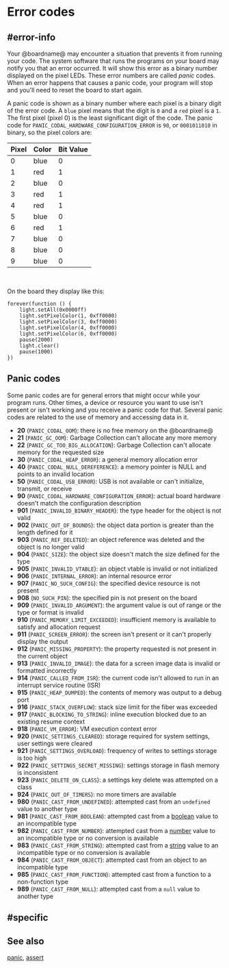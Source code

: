 # Error codes

##  #error-info

Your @boardname@ may encounter a situation that prevents it from running your code. The system software that runs the programs on your board may notify you that an error occurred. It will show this error as a binary number displayed on the pixel LEDs. These error numbers are called _panic_ codes. When an error happens that causes a panic code, your program will stop and you'll need to reset the board to start again.

A panic code is shown as a binary number where each pixel is a binary digit of the error code. A `blue` pixel means that the digit is `0` and a `red` pixel is a `1`. The first pixel (pixel 0) is the least significant digit of the code. The panic code for `PANIC_CODAL_HARDWARE_CONFIGURATION_ERROR` is `90`, or `0001011010` in binary, so the pixel colors are:

Pixel | Color | Bit Value
-|-|-
0 | blue | 0
1 | red | 1
2 | blue | 0
3 | red | 1
4 | red | 1
5 | blue | 0
6 | red | 1
7 | blue | 0
8 | blue | 0
9 | blue | 0
<br/>

On the board they display like this:

```sim
forever(function () {
    light.setAll(0x0000ff)
    light.setPixelColor(1, 0xff0000)
    light.setPixelColor(3, 0xff0000)
    light.setPixelColor(4, 0xff0000)
    light.setPixelColor(6, 0xff0000)
    pause(2000)
    light.clear()
    pause(1000)
})
```
## Panic codes

Some panic codes are for general errors that might occur while your program runs. Other times, a device or resource you want to use isn't present or isn't working and you receive a panic code for that. Several panic codes are related to the use of memory and accessing data in it.

* **20** (`PANIC_CODAL_OOM`): there is no free memory on the @boardname@
* **21** (`PANIC_GC_OOM`): Garbage Collection can't allocate any more memory
* **22** (`PANIC_GC_TOO_BIG_ALLOCATION`): Garbage Collection can't allocate memory for the requested size
* **30** (`PANIC_CODAL_HEAP_ERROR`): a general memory allocation error
* **40** (`PANIC_CODAL_NULL_DEREFERENCE`): a memory pointer is NULL and points to an invalid location
* **50** (`PANIC_CODAL_USB_ERROR`): USB is not available or can't initialize, transmit, or receive
* **90** (`PANIC_CODAL_HARDWARE_CONFIGURATION_ERROR`): actual board hardware doesn't match the configuration description
* **901** (`PANIC_INVALID_BINARY_HEADER`): the type header for the object is not valid
* **902** (`PANIC_OUT_OF_BOUNDS`): the object data portion is greater than the length defined for it
* **903** (`PANIC_REF_DELETED`): an object reference was deleted and the object is no longer valid
* **904** (`PANIC_SIZE`): the object size doesn't match the size defined for the type
* **905** (`PANIC_INVALID_VTABLE`): an object vtable is invalid or not initialized
* **906** (`PANIC_INTERNAL_ERROR`): an internal resource error
* **907** (`PANIC_NO_SUCH_CONFIG`): the specified device resource is not present
* **908** (`NO_SUCH_PIN`): the specified pin is not present on the board
* **909** (`PANIC_INVALID_ARGUMENT`): the argument value is out of range or the type or format is invalid
* **910** (`PANIC_MEMORY_LIMIT_EXCEEDED`): insufficient memory is available to satisfy and allocation request
* **911** (`PANIC_SCREEN_ERROR`): the screen isn't present or it can't properly display the output
* **912** (`PANIC_MISSING_PROPERTY`): the property requested is not present in the current object
* **913** (`PANIC_INVALID_IMAGE`): the data for a screen image data is invalid or formatted incorrectly
* **914** (`PANIC_CALLED_FROM_ISR`): the current code isn't allowed to run in an interrupt service routine (ISR)
* **915** (`PANIC_HEAP_DUMPED`): the contents of memory was output to a debug port
* **916** (`PANIC_STACK_OVERFLOW`): stack size limit for the fiber was exceeded
* **917** (`PANIC_BLOCKING_TO_STRING`): inline execution blocked due to an existing resume context
* **918** (`PANIC_VM_ERROR`): VM execution context error
* **920** (`PANIC_SETTINGS_CLEARED`): storage required for system settings, user settings were cleared
* **921** (`PANIC_SETTINGS_OVERLOAD`): frequency of writes to settings storage is too high
* **922** (`PANIC_SETTINGS_SECRET_MISSING`): settings storage in flash memory is inconsistent
* **923** (`PANIC_DELETE_ON_CLASS`): a settings key delete was attempted on a class
* **924** (`PANIC_OUT_OF_TIMERS`): no more timers are available
* **980** (`PANIC_CAST_FROM_UNDEFINED`): attempted cast from an `undefined` value to another type
* **981** (`PANIC_CAST_FROM_BOOLEAN`): attempted cast from a [boolean](/types/boolean) value to an incompatible type
* **982** (`PANIC_CAST_FROM_NUMBER`): attempted cast from a [number](/types) value to an incompatible type or no conversion is available
* **983** (`PANIC_CAST_FROM_STRING`): attempted cast from a [string](/types/string) value to an incompatible type or no conversion is available
* **984** (`PANIC_CAST_FROM_OBJECT`): attempted cast from an object to an incompatible type
* **985** (`PANIC_CAST_FROM_FUNCTION`): attempted cast from a function to a non-function type
* **989** (`PANIC_CAST_FROM_NULL`): attempted cast from a `null` value to another type

## #specific

## See also

[panic](/reference/control/panic), [assert](/reference/control/assert)

